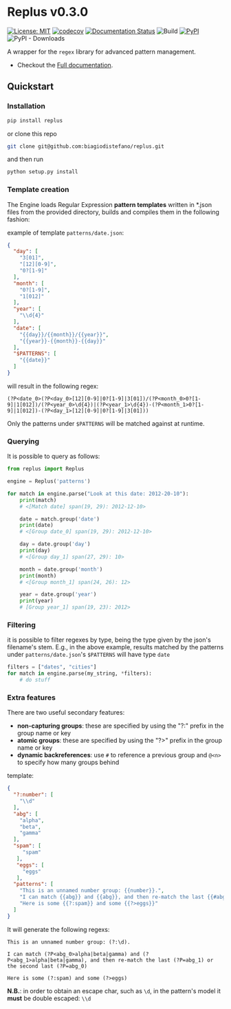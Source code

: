 
# Replus v0.3.0

[![License: MIT](https://img.shields.io/badge/license-MIT-blue)](https://opensource.org/licenses/MIT)
[![codecov](https://codecov.io/gh/biagiodistefano/replus/graph/badge.svg?token=ZD31QYQTGY)](https://codecov.io/gh/biagiodistefano/replus)
[![Documentation Status](https://readthedocs.org/projects/replus/badge/?version=latest)](https://replus.readthedocs.io/en/latest/?badge=latest)
![Build](https://github.com/biagiodistefano/replus/actions/workflows/build.yml/badge.svg)
[![PyPI](https://img.shields.io/pypi/v/replus?label=pypi)](https://pypi.org/project/replus/)
![PyPI - Downloads](https://img.shields.io/pypi/dm/replus)

A wrapper for the `regex` library for advanced pattern management.

- Checkout the [Full documentation](https://replus.readthedocs.io/).

## Quickstart

### Installation

```bash
pip install replus
```

or clone this repo

```bash
git clone git@github.com:biagiodistefano/replus.git
```

and then run

```bash
python setup.py install
```

### Template creation

The Engine loads Regular Expression **pattern templates** written in \*.json files from the provided directory, builds and compiles them in the following fashion:

example of template `patterns/date.json`:

```json
{
  "day": [
    "3[01]",
    "[12][0-9]",
    "0?[1-9]"
  ],
  "month": [
    "0?[1-9]",
    "1[012]"
  ],
  "year": [
    "\\d{4}"
  ],
  "date": [
    "{{day}}/{{month}}/{{year}}",
    "{{year}}-{{month}}-{{day}}"
  ],
  "$PATTERNS": [
    "{{date}}"
  ]
}
```

will result in the following regex:

```
(?P<date_0>(?P<day_0>[12][0-9]|0?[1-9]|3[01])/(?P<month_0>0?[1-9]|1[012])/(?P<year_0>\d{4})|(?P<year_1>\d{4})-(?P<month_1>0?[1-9]|1[012])-(?P<day_1>[12][0-9]|0?[1-9]|3[01]))
```

Only the patterns under `$PATTERNS` will be matched against at runtime.

### Querying

It is possible to query as follows:

```python
from replus import Replus

engine = Replus('patterns')

for match in engine.parse("Look at this date: 2012-20-10"):
    print(match)
    # <[Match date] span(19, 29): 2012-12-10>

    date = match.group('date')
    print(date)
    # <[Group date_0] span(19, 29): 2012-12-10>

    day = date.group('day')
    print(day)
    # <[Group day_1] span(27, 29): 10>

    month = date.group('month')
    print(month)
    # <[Group month_1] span(24, 26): 12>

    year = date.group('year')
    print(year)
    # [Group year_1] span(19, 23): 2012>
```

### Filtering

it is possible to filter regexes by type, being the type given by the json's filename's stem. E.g., in the above example, results matched by the patterns under `patterns/date.json`'s `$PATTERNS` will have type `date`

```python
filters = ["dates", "cities"]
for match in engine.parse(my_string, *filters):
    # do stuff
```

### Extra features

There are two useful secondary features:

-  **non-capturing groups**: these are specified by using the "?:" prefix in the group name or key
-  **atomic groups**: these are specified by using the "?>" prefix in the group name or key
-  **dynamic backreferences**: use `#` to reference a previous group and `@<n>` to specify how many groups behind

template:

```json
{
  "?:number": [
    "\\d"
  ],
  "abg": [
    "alpha",
    "beta",
    "gamma"
  ],
  "spam": [
     "spam"
   ],
   "eggs": [
     "eggs"
   ],
  "patterns": [
    "This is an unnamed number group: {{number}}.",
    "I can match {{abg}} and {{abg}}, and then re-match the last {{#abg}} or the second last {{#abg@2}}",
    "Here is some {{?:spam}} and some {{?>eggs}}"
  ]
}
```

It will generate the following regexs:

```
This is an unnamed number group: (?:\d).
```

```
I can match (?P<abg_0>alpha|beta|gamma) and (?P<abg_1>alpha|beta|gamma), and then re-match the last (?P=abg_1) or the second last (?P=abg_0)
```

```
Here is some (?:spam) and some (?>eggs)
```

**N.B.**: in order to obtain an escape char, such as `\d`, in the pattern's model it **must** be double escaped: `\\d`
